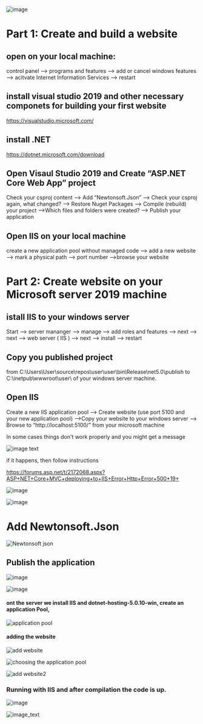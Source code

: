 ![image](https://bootcamp.rhinops.io/images/dev-ops.gif)
# <h1>Part 1: Create and build a website</h1>
## open on your local machine:

control panel --> programs and features --> add or cancel windows features --> acitvate Internet Information Services --> restart

## install visual studio 2019 and other necessary componets for building your first website

https://visualstudio.microsoft.com/

## install .NET

https://dotnet.microsoft.com/download

## Open Visaul Studio 2019 and Create “ASP.NET Core Web App” project

Check your csproj content --> Add “Newtonsoft.Json” --> Check your csproj again, what changed? --> Restore Nuget Packages --> Compile (rebuild) your project
-->Which files and folders were created? --> Publish your application

## Open IIS on your local machine

create a new application pool without managed code --> add a new website --> mark a physical path --> port number -->browse your website

# Part 2: Create website on your Microsoft server 2019 machine 

## istall IIS to your windows server

Start --> server mananger --> manage --> add roles and features --> next --> next --> web server ( IIS ) --> next --> install --> restart

## Copy you published project 

from C:\Users\User\source\repos\user\user\bin\Release\net5.0\publish to C:\inetpub\wwwroot\user\ of your windows server machine.

## Open IIS

Create a new IIS application pool --> Create website (use port 5100 and your new application pool) -->Copy your website to your windows server --> Browse to “http://localhost:5100/” from your microsoft machine

In some cases things don't work properly and you might get a message


![image text](http://i.stack.imgur.com/vUhK3.png)


if it happens, then follow instructions 

https://forums.asp.net/t/2172068.aspx?ASP+NET+Core+MVC+deploying+to+IIS+Error+Http+Error+500+19+



![image](https://user-images.githubusercontent.com/41032041/135622938-4b69de6c-7d6a-4fdd-b0cd-696a1a1ec559.png)


![image](https://user-images.githubusercontent.com/41032041/135624153-6272c911-3d10-4e0f-9a64-35f2f5335091.png)

# Add Newtonsoft.Json

![Newtonsoft json](https://user-images.githubusercontent.com/41032041/135624835-1aa9212e-8de5-40cd-bf03-c3caee0cc41e.png)

## Publish the application

![image](https://user-images.githubusercontent.com/41032041/135626511-df29fab2-4735-4beb-b51f-7d30a1f1462f.png)

![image](https://user-images.githubusercontent.com/41032041/135626998-c45ff38a-4546-41da-bc7f-67229d28d8a5.png)

#### ont the server we install IIS and dotnet-hosting-5.0.10-win, create an application Pool, 

![application pool](https://user-images.githubusercontent.com/41032041/135628580-90178bcb-d055-4023-8829-96bde3728226.png)

#### adding the website

![add website](https://user-images.githubusercontent.com/41032041/135629365-27cce754-8f52-4b7b-92c5-e7e5499c957e.png)

![choosing the application pool](https://user-images.githubusercontent.com/41032041/135630277-92912d4f-9ea3-4cd7-a1b9-dea472718bc3.png)

![add website2](https://user-images.githubusercontent.com/41032041/135631904-c8ae2489-53fa-4480-9d0f-9d41ef2903a4.png)



### Running with IIS and after compilation the code is up.

![image](https://user-images.githubusercontent.com/41032041/135627218-953d8d6f-e502-42f1-933a-a967cdc4c2c6.png)


![image_text](https://img0.etsystatic.com/012/0/5416189/il_570xN.452124294_8p7d.jpg)
